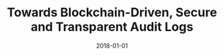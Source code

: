---
title: "Towards Blockchain-Driven, Secure and Transparent Audit Logs"
collection: publications
permalink: /publication/2018-01-01-Towards-Blockchain-Driven-Secure-and-Transparent-Audit-Logs
date: 2018-01-01
venue: 'In the proceedings of Proceedings of the 15th EAI International Conference on Mobile and Ubiquitous Systems: Computing, Networking and Services, MobiQuitous 2018, 5-7 November 2018, New York City, NY, USA'
paperurl: 'https://doi.org/10.1145/3286978.3286985'
citation: ' Ashar Ahmad,  Muhammad Saad,  Mostafa Bassiouni,  David Mohaisen, &quot;Towards Blockchain-Driven, Secure and Transparent Audit Logs.&quot; In the proceedings of Proceedings of the 15th EAI International Conference on Mobile and Ubiquitous Systems: Computing, Networking and Services, MobiQuitous 2018, 5-7 November 2018, New York City, NY, USA, 2018.'
---